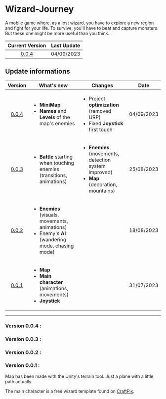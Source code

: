 # Wizard-Journey
A mobile game where, as a lost wizard, you have to explore a new region and fight for your life. To survive, you'll have to beat and capture monsters. But these one might be more useful than you think...

| Current Version | Last Update |
| :-------------: | :---------: |
| [0.0.4](#0.0.4)  |  04/09/2023 |


## Update informations

| Version | What's new | Changes | Date |
| :-----: | ---------- | ------- | :--: |
| [0.0.4](#0.0.4) | <ul><li>__MiniMap__</li><li>__Names__ and __Levels__ of the map's enemies</li></ul> | <ul><li>Project __optimization__ (removed URP)</li><li>Fixed __Joystick__ first touch</li></ul> | 04/09/2023 |
| [0.0.3](#0.0.3) | <ul><li> __Battle__ starting when touching enemies (transitions, animations)</li></ul> | <ul><li> __Enemies__ (movements, detection system improved)</li><li> __Map__ (decoration, mountains)</li></ul> | 25/08/2023 |
| [0.0.2](#0.0.2) | <ul><li> __Enemies__ (visuals, movements, animations)</li><li>Enemy's __AI__ (wandering mode, chasing mode)</li></ul> | | 18/08/2023 |
| [0.0.1](#0.0.1) | <ul><li> __Map__ </li><li> __Main character__ (animations, movements)</li><li> __Joystick__ </li></ul> | | 31/07/2023 |

---

### <h3 id="0.0.4">Version 0.0.4 :</h3>




### <h3 id="0.0.3">Version 0.0.3 :</h3>




### <h3 id="0.0.2">Version 0.0.2 :</h3>


### <h3 id="0.0.1">Version 0.0.1 :</h3>

Map has been made with the Unity's terrain tool. Just a plane with a little path actually.

The main character is a free wizard template found on [CraftPix](https://craftpix.net/freebies/free-wizard-sprite-sheets-pixel-art/?num=1&count=191&sq=wizard%20spritesheet&pos=2).
